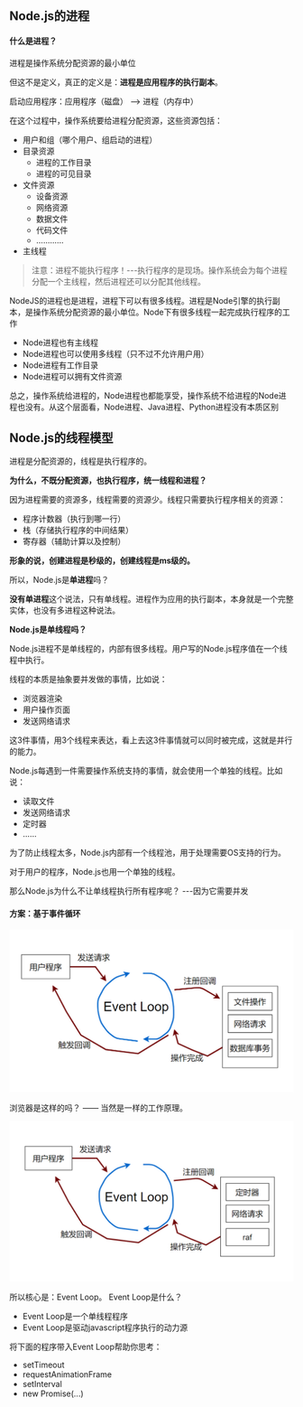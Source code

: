 ## Node.js的进程

#### 什么是进程？

进程是操作系统分配资源的最小单位

但这不是定义，真正的定义是：**进程是应用程序的执行副本**。

启动应用程序：应用程序（磁盘） --> 进程（内存中）



在这个过程中，操作系统要给进程分配资源，这些资源包括：

- 用户和组（哪个用户、组启动的进程）
- 目录资源
  - 进程的工作目录
  - 进程的可见目录
- 文件资源
  - 设备资源
  - 网络资源
  - 数据文件
  - 代码文件
  - …………
- 主线程

> 注意：进程不能执行程序！---执行程序的是现场。操作系统会为每个进程分配一个主线程，然后进程还可以分配其他线程。



NodeJS的进程也是进程，进程下可以有很多线程。进程是Node引擎的执行副本，是操作系统分配资源的最小单位。Node下有很多线程一起完成执行程序的工作

- Node进程也有主线程
- Node进程也可以使用多线程（只不过不允许用户用）
- Node进程有工作目录
- Node进程可以拥有文件资源

总之，操作系统给进程的，Node进程也都能享受，操作系统不给进程的Node进程也没有。从这个层面看，Node进程、Java进程、Python进程没有本质区别



## Node.js的线程模型

进程是分配资源的，线程是执行程序的。

**为什么，不既分配资源，也执行程序，统一线程和进程？**

因为进程需要的资源多，线程需要的资源少。线程只需要执行程序相关的资源：

- 程序计数器（执行到哪一行）
- 栈（存储执行程序的中间结果）
- 寄存器（辅助计算以及控制）

**形象的说，创建进程是秒级的，创建线程是ms级的。**



所以，Node.js是**单进程**吗？

**没有单进程**这个说法，只有单线程。进程作为应用的执行副本，本身就是一个完整实体，也没有多进程这种说法。

**Node.js是单线程吗？**

Node.js进程不是单线程的，内部有很多线程。用户写的Node.js程序值在一个线程中执行。

线程的本质是抽象要并发做的事情，比如说：

- 浏览器渲染
- 用户操作页面
- 发送网络请求

这3件事情，用3个线程来表达，看上去这3件事情就可以同时被完成，这就是并行的能力。

Node.js每遇到一件需要操作系统支持的事情，就会使用一个单独的线程。比如说：

- 读取文件
- 发送网络请求
- 定时器
- ……



为了防止线程太多，Node.js内部有一个线程池，用于处理需要OS支持的行为。

对于用户的程序，Node.js也用一个单独的线程。

那么Node.js为什么不让单线程执行所有程序呢？ ---因为它需要并发



#### 方案：基于事件循环

![image-20210803021534672](../assets/image-20210803021534672.png)

浏览器是这样的吗？ —— 当然是一样的工作原理。

![image-20210803021631449](../assets/image-20210803021631449.png)

所以核心是：Event Loop。 Event Loop是什么？

- Event Loop是一个单线程程序
- Event Loop是驱动javascript程序执行的动力源

将下面的程序带入Event Loop帮助你思考：

- setTimeout
- requestAnimationFrame
- setInterval
- new Promise(...)



















